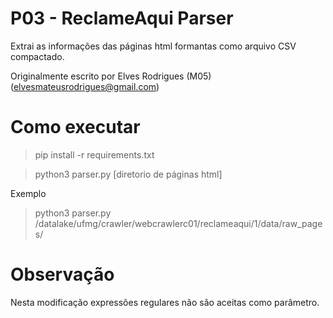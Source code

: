 # P03 - ReclameAqui Parser

Extrai as informações das páginas html formantas como arquivo CSV compactado.

Originalmente escrito por Elves Rodrigues (M05) (elvesmateusrodrigues@gmail.com)

# Como executar

> pip install -r requirements.txt

> python3 parser.py \[diretorio de páginas html\]

Exemplo

> python3 parser.py /datalake/ufmg/crawler/webcrawlerc01/reclameaqui/1/data/raw_pages/

# Observação

Nesta modificação expressões regulares não são aceitas como parâmetro.

